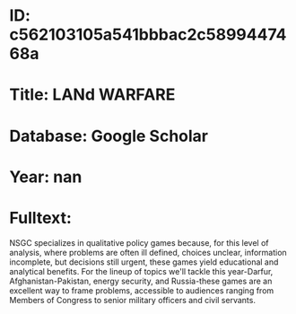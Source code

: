 # ID: c562103105a541bbbac2c5899447468a
# Title: LANd WARFARE
# Database: Google Scholar
# Year: nan
# Fulltext:
NSGC specializes in qualitative policy games because, for this level of analysis, where problems are often ill defined, choices unclear, information incomplete, but decisions still urgent, these games yield educational and analytical benefits.
For the lineup of topics we'll tackle this year-Darfur, Afghanistan-Pakistan, energy security, and Russia-these games are an excellent way to frame problems, accessible to audiences ranging from Members of Congress to senior military officers and civil servants.
